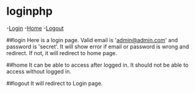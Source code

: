 # loginphp
-[Login](#login)
-[Home](#home)
-[Logout](#logout)

##login
Here is a login page. Valid email is 'admin@admin.com' and password is 'secret'. It will show error if email or password is wrong and redirect. If not, it will redirect to home page.

##home
It can be able to access after logged in. It should not be able to access without logged in.

##logout
It will redirect to Login page.
